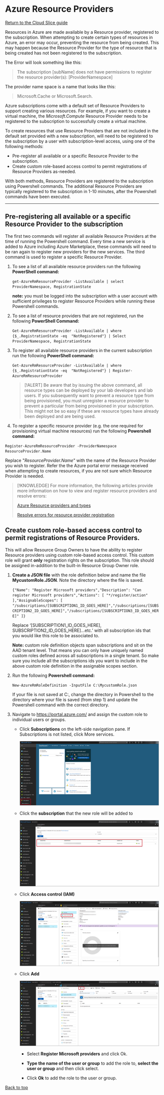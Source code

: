 # Azure Resource Providers

[Return to the Cloud Slice guide][back]

Resources in Azure are made available by a Resource provider, registered to the subscription. When attempting to create certain types of resources in Azure, an error may occur, preventing the resource from being created. This may happen because the Resource Provider for the type of resource that is being created has not been registered to the subscription. 

The Error will look something like this:

> The subscription [subName] does not have permissions to register the resource provider(s): [ProviderNamespace]

The provider name space is a name that looks like this: 

> Microsoft.Cache or Microsoft.Search.

Azure subscriptions come with a default set of Resource Providers to support creating various resources. For example, if you want to create a virtual machine, the *Microsoft.Compute* Resource Provider needs to be registered to the subscription to successfully create a virtual machine. 

To create resources that use Resource Providers that are not included in the default set provided with a new subscription, will need to be registered to the subscription by a user with subscription-level access, using one of the following methods:

- Pre-register all available or a specific Resource Provider to the subscription.
- Create custom role-based access control to permit registrations of Resource Providers as-needed.


With both methods, Resource Providers are registered to the subscription using  Powershell commands. The additional Resource Providers are typically registered to the subscription in 1-10 minutes, after the Powershell commands have been executed.

---
## Pre-registering all available or a specific Resource Provider to the subscription 

The first two commands will register all available Resource Providers at the time of running the Powershell command. Every time a new service is added to Azure including Azure Marketplace, these commands will need to be ran again to register new providers for the new services. The third command is used to register a specific Resource Provider. 

1. To see a list of all available resource providers run the following **PowerShell command:** 

   `get-AzureRmResourceProvider -ListAvailable | select ProviderNamespace, RegistrationState`

   **note:** you must be logged into the subscription with a user account with sufficient privileges to register Resource Providers while running these Powershell commands.

1. To see a list of resource providers that are not registered, run the following **PowerShell Command:**

    `Get-AzureRmResourceProvider -ListAvailable | where {$_.RegistrationState -eq  "NotRegistered"} | Select ProviderNamespace, RegistrationState`

1. To register all available resource providers in the current subscription run the following **PowerShell command:**

   `Get-AzureRmResourceProvider -ListAvailable | where {$_.RegistrationState -eq  "NotRegistered"} | Register-AzureRmResourceProvider`

    >[!ALERT] Be aware that by issuing the above command, all resource types can be deployed by your lab developers and lab users. If you subsequently want  to prevent a resource type from being provisioned, you must unregister a resource provider to prevent a particular from being provisioned in your subscription. This might not be so easy if these are resource types have already been deployed and are being used.


1. To register a specific resource provider (e.g. the one required for provisioning virtual machine resources) run the following **Powershell command:**

`Register-AzureRmResourceProvider -ProviderNamespace ResourceProvider.Name`

Replace "*ResourceProvider.Name*" with the name of the Resource Provider you wish to register. Refer the the Azure portal error message received when attempting to create resources, if you are not sure which Resource Provider is needed.

>[!KNOWLEDGE]    For more information, the following articles provide more information on how to view and register resource providers and resolve errors:
>
>[Azure Resource providers and types](https://docs.microsoft.com/en-us/azure/azure-resource-manager/resource-manager-supported-services)
>
>[Resolve errors for resource provider registration](https://docs.microsoft.com/en-us/azure/azure-resource-manager/resource-manager-register-provider-errors)

## Create custom role-based access control to permit registrations of  Resource Providers.

This will allow Resource Group Owners to have the ability to register Resource providers using custom role-based access control. This custom role will grant **only** registration rights on the subscription. This role should be assigned in-addition to the built-in Resource Group Owner role.

1. **Create a JSON file** with the role definition below and name the file **MycustomRole.JSON**. Note the directory where the file is saved. 

   `{"Name": "Register Microsoft providers","Description": "Can register Microsoft providers","Actions": [ "*/register/action" ],"AssignableScopes": [ "/subscriptions/[SUBSCRIPTION1_ID_GOES_HERE]","/subscriptions/[SUBSCRIPTION2_ID_GOES_HERE]","/subscriptions/[SUBSCRIPTION3_ID_GOES_HERE]" ]}`

   Replace ‘[SUBSCRIPTION1_ID_GOES_HERE], SUBSCRIPTION2_ID_GOES_HERE]…etc.’ with all subscription ids that you would like this role to be associated to.


   **Note:** custom role definition objects span subscriptions and sit on the AAD tenant level. That means you can only have uniquely named custom roles defined across all subscriptions in a single tenant. So make sure you include all the subscriptions ids you want to include in the above custom role definition in the assignable scopes section.

1. Run the following **Powershell command:** 

   `New-AzureRmRoleDefinition -InputFile C:\MycustomRole.json`

   If your file is not saved at C:\, change the directory in Powershell to the directory where your file is saved (from step 1) and update the Powershell command with the correct directory.

1. Navigate to https://portal.azure.com/ and assign the custom role to individual users or groups.

   - Click **Subscriptions** on the left-side navigation pane. If Subscriptions is not listed, click More services. 

     ![Subscription button](images/resource-providers-subscriptions-button.png)

   - Click the **subscription** that the new role will be added to

       ![Subscription button](images/resource-providers-subscriptions-to-add.png)

   - Click **Access control (IAM)**

       ![Access control](images/resource-providers-Access-control.png)

   - Click **Add**

     ![Add](images/resource-providers-subscriptions-add.png)

     - Select **Register Microsoft providers** and click Ok.

     - **Type the name of the user or group** to add the role to, **select the user or group** and then click select.

     - Click **Ok** to add the role to the user or group. 

[Back to top][back-to-top]

[back-to-top]: #Azure-Resource-Providers "Return to the top of the document"
[back]: ../cloud-slice.md#enable-cloud-slice-support-in-your-cloud-platform "Return to the Cloud Slice guide"